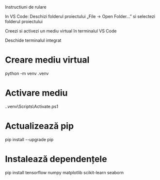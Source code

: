 Instructiuni de rulare

In VS Code:
Deschizi folderul proiectului
 „File → Open Folder…” si selectezi folderul proiectului
 
Creezi si activezi un mediu virtual în terminalul VS Code

Deschide terminalul integrat
	
# Creare mediu virtual
python -m venv .venv
# Activare mediu
.\.venv\Scripts\Activate.ps1

# Actualizează pip 
pip install --upgrade pip

# Instalează dependențele
pip install tensorflow numpy matplotlib scikit-learn seaborn
